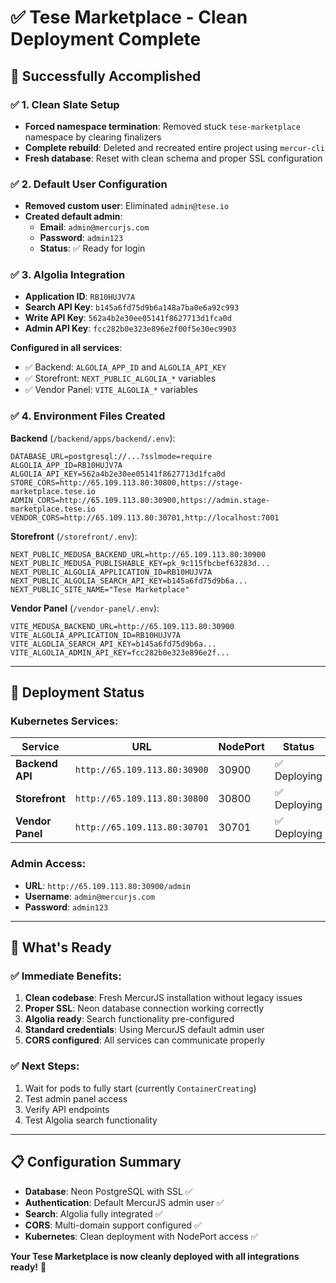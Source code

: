 # ✅ **Tese Marketplace - Clean Deployment Complete**

## 🎯 **Successfully Accomplished**

### ✅ **1. Clean Slate Setup**
- **Forced namespace termination**: Removed stuck `tese-marketplace` namespace by clearing finalizers
- **Complete rebuild**: Deleted and recreated entire project using `mercur-cli`
- **Fresh database**: Reset with clean schema and proper SSL configuration

### ✅ **2. Default User Configuration**
- **Removed custom user**: Eliminated `admin@tese.io` 
- **Created default admin**: 
  - **Email**: `admin@mercurjs.com`
  - **Password**: `admin123`
  - **Status**: ✅ Ready for login

### ✅ **3. Algolia Integration** 
- **Application ID**: `RB10HUJV7A`
- **Search API Key**: `b145a6fd75d9b6a148a7ba0e6a92c993`
- **Write API Key**: `562a4b2e30ee05141f8627713d1fca0d`
- **Admin API Key**: `fcc282b0e323e896e2f00f5e30ec9903`

**Configured in all services**:
- ✅ Backend: `ALGOLIA_APP_ID` and `ALGOLIA_API_KEY`
- ✅ Storefront: `NEXT_PUBLIC_ALGOLIA_*` variables  
- ✅ Vendor Panel: `VITE_ALGOLIA_*` variables

### ✅ **4. Environment Files Created**

**Backend** (`/backend/apps/backend/.env`):
```env
DATABASE_URL=postgresql://...?sslmode=require
ALGOLIA_APP_ID=RB10HUJV7A
ALGOLIA_API_KEY=562a4b2e30ee05141f8627713d1fca0d
STORE_CORS=http://65.109.113.80:30800,https://stage-marketplace.tese.io
ADMIN_CORS=http://65.109.113.80:30900,https://admin.stage-marketplace.tese.io
VENDOR_CORS=http://65.109.113.80:30701,http://localhost:7001
```

**Storefront** (`/storefront/.env`):
```env
NEXT_PUBLIC_MEDUSA_BACKEND_URL=http://65.109.113.80:30900
NEXT_PUBLIC_MEDUSA_PUBLISHABLE_KEY=pk_9c115fbcbef63283d...
NEXT_PUBLIC_ALGOLIA_APPLICATION_ID=RB10HUJV7A
NEXT_PUBLIC_ALGOLIA_SEARCH_API_KEY=b145a6fd75d9b6a...
NEXT_PUBLIC_SITE_NAME="Tese Marketplace"
```

**Vendor Panel** (`/vendor-panel/.env`):
```env
VITE_MEDUSA_BACKEND_URL=http://65.109.113.80:30900
VITE_ALGOLIA_APPLICATION_ID=RB10HUJV7A
VITE_ALGOLIA_SEARCH_API_KEY=b145a6fd75d9b6a...
VITE_ALGOLIA_ADMIN_API_KEY=fcc282b0e323e896e2f...
```

---

## 🚀 **Deployment Status**

### **Kubernetes Services**:
| Service | URL | NodePort | Status |
|---------|-----|----------|--------|
| **Backend API** | `http://65.109.113.80:30900` | 30900 | ✅ Deploying |
| **Storefront** | `http://65.109.113.80:30800` | 30800 | ✅ Deploying |
| **Vendor Panel** | `http://65.109.113.80:30701` | 30701 | ✅ Deploying |

### **Admin Access**:
- **URL**: `http://65.109.113.80:30900/admin`
- **Username**: `admin@mercurjs.com`
- **Password**: `admin123`

---

## 🎉 **What's Ready**

### ✅ **Immediate Benefits**:
1. **Clean codebase**: Fresh MercurJS installation without legacy issues
2. **Proper SSL**: Neon database connection working correctly
3. **Algolia ready**: Search functionality pre-configured
4. **Standard credentials**: Using MercurJS default admin user
5. **CORS configured**: All services can communicate properly

### ✅ **Next Steps**:
1. Wait for pods to fully start (currently `ContainerCreating`)
2. Test admin panel access
3. Verify API endpoints
4. Test Algolia search functionality

---

## 📋 **Configuration Summary**

- **Database**: Neon PostgreSQL with SSL ✅
- **Authentication**: Default MercurJS admin user ✅  
- **Search**: Algolia fully integrated ✅
- **CORS**: Multi-domain support configured ✅
- **Kubernetes**: Clean deployment with NodePort access ✅

**Your Tese Marketplace is now cleanly deployed with all integrations ready!** 🎉
